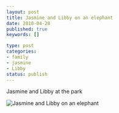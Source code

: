 ```yaml
--- 
layout: post
title: Jasmine and Libby on an elephant
date: 2010-04-28
published: true
keywords: []

type: post
categories: 
- family
- jasmine
- Libby
status: publish
---
```

Jasmine and Libby at the park 

![Jasmine and Libby on an elephant](http://media.eick.us/2010/04/photo.jpg)
